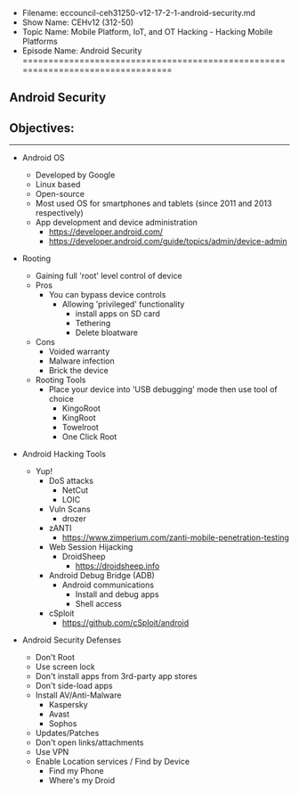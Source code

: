 - Filename: eccouncil-ceh31250-v12-17-2-1-android-security.md
- Show Name: CEHv12 (312-50)
- Topic Name: Mobile Platform, IoT, and OT Hacking - Hacking Mobile Platforms
- Episode Name: Android Security
================================================================================


Android Security
--------------------------------------------------------------------------------

Objectives:
--------------------------------------------------------------------------------

--------------------------------------------------------------------------------


+ Android OS
  - Developed by Google
  - Linux based
  - Open-source
  - Most used OS for smartphones and tablets (since 2011 and 2013 respectively)
  - App development and device administration
    + https://developer.android.com/
    + https://developer.android.com/guide/topics/admin/device-admin

+ Rooting
  - Gaining full 'root' level control of device
  - Pros
    + You can bypass device controls
      - Allowing 'privileged' functionality
        + install apps on SD card
        + Tethering
        + Delete bloatware
  - Cons
    + Voided warranty
    + Malware infection
    + Brick the device
  - Rooting Tools
    + Place your device into 'USB debugging' mode then use tool of choice
      - KingoRoot
      - KingRoot
      - Towelroot
      - One Click Root

+ Android Hacking Tools
  - Yup!
    + DoS attacks
      - NetCut
      - LOIC
    + Vuln Scans
      - drozer
    + zANTI
      - https://www.zimperium.com/zanti-mobile-penetration-testing
    + Web Session Hijacking
      - DroidSheep
        + https://droidsheep.info
    + Android Debug Bridge (ADB)
      - Android communications
        + Install and debug apps
        + Shell access
    + cSploit
      - https://github.com/cSploit/android

+ Android Security Defenses
  - Don't Root
  - Use screen lock
  - Don't install apps from 3rd-party app stores
  - Don't side-load apps
  - Install AV/Anti-Malware
    + Kaspersky
    + Avast
    + Sophos
  - Updates/Patches
  - Don't open links/attachments
  - Use VPN
  - Enable Location services / Find by Device
    + Find my Phone
    + Where's my Droid
